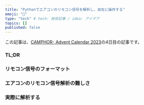 ```yaml
---
title: "Pythonでエアコンのリモコン信号を解析し、自在に操作する"
emoji: "🦝"
type: "tech" # tech: 技術記事 / idea: アイデア
topics: []
published: false
---
```


この記事は、[CAMPHOR- Advent Calendar 2023](https://advent.camph.net)の4日目の記事です。

### TL;DR

### リモコン信号のフォーマット

### エアコンのリモコン信号解析の難しさ

### 実際に解析する